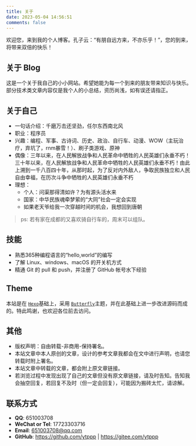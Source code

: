 ```yaml
---
title: 关于
date: 2023-05-04 14:56:51
comments: false
---
```


欢迎您，来到我的个人博客。孔子云：“有朋自远方来，不亦乐乎！”，您的到来，将带来双倍的快乐！

## 关于 Blog

这是一个关于我自己的小小网站。希望她能为每一个到来的朋友带来知识与快乐。部分技术类文章内容仅是我个人的小总结，资历尚浅，如有误还请指正。

## 关于自己

- 一句话介绍：千磨万击还坚劲，任尔东西南北风
- 职业：程序员
- 兴趣：编程、军事、古诗词、历史、政治、自行车、动漫、WOW（主玩治疗，弃坑了，rnm暴雪！）、刷子类游戏、原神
- 偶像：三年以来，在人民解放战争和人民革命中牺牲的人民英雄们永垂不朽！三十年以来，在人民解放战争和人民革命中牺牲的人民英雄们永垂不朽！由此上溯到一千八百四十年，从那时起，为了反对内外敌人，争取民族独立和人民自由幸福，在历次斗争中牺牲的人民英雄们永垂不朽
- 理想：
  - 个人：问渠那得清如许？为有源头活水来
  - 国家：中华民族魂牵梦萦的“大同”社会一定会实现
  - 如果老天爷给我一次穿越时间的机会，我想回到唐朝

> ps: 若有家在成都的又喜欢骑自行车的，周末可以组队。

## 技能

- 熟悉365种编程语言的“hello,world”的编写
- 了解 Linux、windows、macOS 的开关机方式
- 精通 Git 的 pull 和 push，并注册了 GitHub 帐号水下经验

## Theme

本站是在 [`Hexo`](https://hexo.io/zh-cn/)基础上，采用 [`Butterfly`](https://butterfly.js.org/)主题，并在此基础上进一步改进源码而成的。特此鸣谢，也欢迎各位前去访问。

## 其他

- 版权声明：自由转载-非商用-保持署名。
- 本站文章中本人原创的文章，设计的参考文章我都会在文中进行声明，也请您转载时附上署名。
- 本站文章中转载的文章，都会附上原文章链接。
- 若浏览过程中发现出现了自己的文章但没有原文章链接，请及时告知。告知我会抽空回复，若回复不及时（但一定会回复），可能因为搬砖太忙，请谅解。

## 联系方式

- **QQ**: 651003708
- **WeChat or Tel**: 17723303716
- **Email**: <a href="mailto:651003708@qq.com">651003708@qq.com</a>
- **GitHub**: <https://github.com/ytppp> | <https://gitee.com/ytppp>
